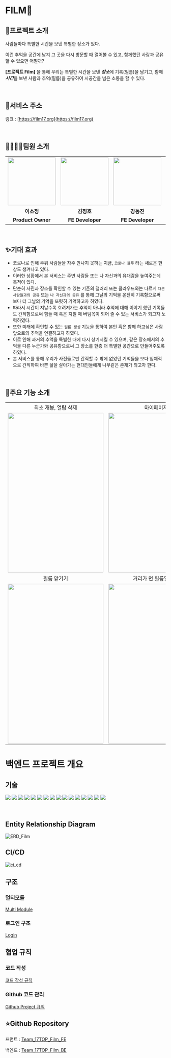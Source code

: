 # FILM📸

## 📄**프로젝트 소개**

사람들마다 특별한 시간을 보낸 특별한 장소가 있다.

이런 추억을 공간에 남겨 그 곳을 다시 방문할 때 열어볼 수 있고, 함께했던 사람과 공유할 수 있으면 어떨까?


**[프로젝트 Film]** 을 통해 우리는 특별한 시간을 보낸 ***장소***에 기록(필름)을 남기고, 함께 ***시간***을 보낸 사람과 추억(필름)을 공유하여 시공간을 넘은 소통을 할 수 있다.

<br />

## 🔗서비스 주소

링크 : [https://film17.org](https://film17.org)


<br />

## 👨‍👨‍👧‍👧팀원 소개

<table>
<tr>
<td align="center"><a href="https://github.com/2sjeong918"><img src="https://user-images.githubusercontent.com/70435257/146951570-1950d244-bbd4-439a-bb23-24a513ac72a0.png" width="150px" /></a></td>
<td align="center"><a href="https://github.com/palsa131"><img src="https://user-images.githubusercontent.com/70435257/146951411-73f25a1b-ead5-48dd-8296-e9a652200b90.png" width="150px" /></a></td>
<td align="center"><a href="https://github.com/jinn2u"><img src="https://user-images.githubusercontent.com/70435257/146951645-2939ca58-b1ef-4623-a105-12759efd1291.png" width="150px" /></a></td>
<td align="center"><a href="https://github.com/iyj6707"><img src="https://user-images.githubusercontent.com/70435257/146951725-5222c696-e5c9-45ec-b097-9d39213f3a6b.png" width="150px" /></a></td>
<td align="center"><a href="https://github.com/16min99"><img src="https://user-images.githubusercontent.com/70435257/146951967-8c757ca2-2549-4377-9e06-41cfd0543b9a.png" width="150px" /></a></td>
<td align="center"><a href="https://github.com/jungeu1509"><img src="https://user-images.githubusercontent.com/70435257/146952077-86199ea8-d1b9-4a00-a468-36ee1c5d7b93.png" width="150px" /></a></td>
</tr>
<tr>
<td align="center"><b>이소정</b></td>
<td align="center"><b>김정호</b></td>
<td align="center"><b>강동진</b></td>
<td align="center"><b>임연재</b></td>
<td align="center"><b>전민규</b></td>
<td align="center"><b>정은우</b></td>
</tr>
<tr>
<td align="center"><b>Product Owner</b></td>
<td align="center"><b>FE Developer</b></td>
<td align="center"><b>FE Developer</b></td>
<td align="center"><b>Scrum Master</b></td>
<td align="center"><b>BE Developer</b></td>
<td align="center"><b>BE Developer</b></td>
</tr>
</table>

<br />

## ✨**기대 효과**

- 코로나로 인해 주위 사람들을 자주 만나지 못하는 지금, `코로나 블루` 라는 새로운 현상도 생겨나고 있다.
- 이러한 상황에서 본 서비스는 주변 사람들 또는 나 자신과의 유대감을 높여주는데 목적이 있다.
- 단순히 사진과 장소를 확인할 수 있는 기존의 갤러리 또는 클라우드와는 다르게 `다른 사람들과의 공유` 또는 `나 자신과의 공유` 를 통해 그날의 기억을 온전히 기록함으로써 보다 더 그날의 기억을 또렷히 기억하고자 하였다.
- 따라서 시간이 지날수록 흐려져가는 추억이 아니라 추억에 대해 이야기 했던 기록들도 간직함으로써 힘들 때 혹은 지칠 때 버팀목이 되어 줄 수 있는  서비스가 되고자 노력하였다.
- 또한 미래에 확인할 수 있는 `필름 생성` 기능을 통하여 본인 혹은 함께 하고싶은 사람 앞으로의 추억을 연결하고자 하였다.
- 이로 인해 과거의 추억을 특별한 때에 다시 상기시킬 수 있으며, 같은 장소에서의 추억을 다른 누군가와 공유함으로써 그 장소를 한층 더 특별한 공간으로 만들어주도록 하였다.
- 본 서비스를 통해 우리가 사진들로만 간직할 수 밖에 없었던 기억들을 보다 입체적으로 간직하여 바쁜 삶을 살아가는 현대인들에게 나무같은 존재가 되고자 한다.

<br />

## 👏주요 기능 소개
<table align="center">
<tr>
<td align="center">최초 개봉, 열람 삭제</td>
<td align="center">마이페이지</td>
</tr>
<tr>
<td>
<img src = "https://user-images.githubusercontent.com/70435257/146948673-f42756e6-5768-4795-85fb-267736475667.gif" width="300px" height="500px" />
</td>
<td>
<img src = "https://user-images.githubusercontent.com/70435257/146948350-77e9bc78-93ed-4fb6-89ba-7d5dbfd7eaa9.gif" width="300px" height= "500px" />
</td>
</tr>
<tr>
<td align="center">필름 맡기기</td>
<td align="center">거리가 먼 필름일 경우</td>
</tr>
<tr>
<td>
<img src="https://user-images.githubusercontent.com/70435257/146948952-82abbf21-5669-4685-96af-24aa799f2516.gif" width="300px" height="500px" />
</td>
<td>
<img src="https://user-images.githubusercontent.com/70435257/146949328-085df49d-e3a9-4697-b3c2-2c4005c92744.gif" width="300px" height="500px" />
</td>
</tr>
</table>

# 백엔드 프로젝트 개요

## 기술 
<img src="https://img.shields.io/badge/Java-17-007396?style=flat&logo=Java&logoColor=white"/> <img src="https://img.shields.io/badge/Spring Boot-2.5.6-6DB33F?style=flat&logo=Spring%20Boot&logoColor=white"/> <img src="https://img.shields.io/badge/jpa-2.6.1 hibernate-FF4785?style=flat&logoColor=white"/> <img src="https://img.shields.io/badge/lombok-1,18,22-83B81A?style=flat&logoColor=white"/> <img src="https://img.shields.io/badge/OAuth2 client-2.5.6-4B32C3?style=flat&logoColor=white"/> <img src="https://img.shields.io/badge/jwt-3.18.2-9999FF?style=flat&logoColor=white"/> <img src="https://img.shields.io/badge/AWS SDK-83B81A?style=flat&logo=Amazon%20AWS&logoColor=white"/>
<img src="https://img.shields.io/badge/RestDocs-232F3E?style=flat"/>
<img src="https://img.shields.io/badge/AWS EC2-4FC528?style=flat&logo=Amazon AWS&logoColor=black"/>
<img src="https://img.shields.io/badge/AWS S3-95C322?style=flat&logo=Amazon AWS&logoColor=black"/>
<img src="https://img.shields.io/badge/github actions-A1A32E?style=flat&logo=GitHub&logoColor=black"/>
<img src="https://img.shields.io/badge/MySQL-8.0.25-F58144?style=flat&logo=MySQL&logoColor=white"/>
<img src="https://img.shields.io/badge/H2-2181C1?style=flat"/>
<img src="https://img.shields.io/badge/AWS SDK-red?style=flat&logo=Amazon AWS"/>
<img src="https://img.shields.io/badge/jwt-3.18.2-blue?style=flat"/>
<img src="https://img.shields.io/badge/oauth2 client-2.5.6-blue?style=flat"/>

<br />

## Entity Relationship Diagram

![ERD_Film](https://user-images.githubusercontent.com/52902010/146955622-70818c03-68ca-4827-a778-ea436136e681.png)

## CI/CD

![ci_cd](https://user-images.githubusercontent.com/52902010/146955932-c4a11bf7-444a-45aa-9b04-354e1b11d1a9.png)

## 구조

### 멀티모듈

[Multi Module](https://github.com/prgrms-web-devcourse/Team_17TOP_Film_BE/wiki/Multi-module)

### 로그인 구조

[Login](https://github.com/prgrms-web-devcourse/Team_17TOP_Film_BE/wiki/Login(OAuth-2.0,-Kakao-social-login))

## 협업 규칙

### 코드 작성
[코드 작성 규칙](https://github.com/prgrms-web-devcourse/Team_17TOP_Film_BE/wiki/Code-Convention)

### Github 코드 관리
[Github Project 규칙](https://github.com/prgrms-web-devcourse/Team_17TOP_Film_BE/wiki/%ED%98%91%EC%97%85-%EA%B7%9C%EC%B9%99(%EC%9D%B4%EC%8A%88,-%EB%B8%8C%EB%9E%9C%EC%B9%98,-%EC%BB%A4%EB%B0%8B,-PR))

## ⭐️Github Repository

프런트 : [Team_17TOP_Film_FE](https://github.com/prgrms-web-devcourse/Team_17TOP_Film_FE)

백엔드 : [Team_17TOP_Film_BE](https://github.com/prgrms-web-devcourse/Team_17TOP_Film_BE)
